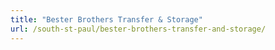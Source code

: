 ```yaml
---
title: "Bester Brothers Transfer & Storage"
url: /south-st-paul/bester-brothers-transfer-and-storage/
---
```

